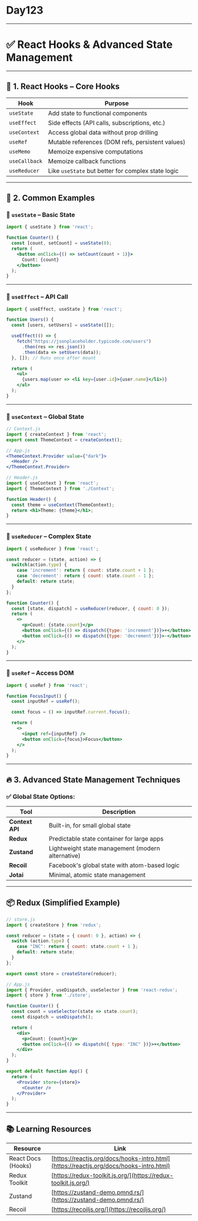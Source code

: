 # Day123
---

# ✅ **React Hooks & Advanced State Management**

---

## 🔹 1. **React Hooks – Core Hooks**

| Hook          | Purpose                                            |
| ------------- | -------------------------------------------------- |
| `useState`    | Add state to functional components                 |
| `useEffect`   | Side effects (API calls, subscriptions, etc.)      |
| `useContext`  | Access global data without prop drilling           |
| `useRef`      | Mutable references (DOM refs, persistent values)   |
| `useMemo`     | Memoize expensive computations                     |
| `useCallback` | Memoize callback functions                         |
| `useReducer`  | Like `useState` but better for complex state logic |

---

## 🔸 2. **Common Examples**

### 📌 `useState` – Basic State

```jsx
import { useState } from 'react';

function Counter() {
  const [count, setCount] = useState(0);
  return (
    <button onClick={() => setCount(count + 1)}>
      Count: {count}
    </button>
  );
}
```

---

### 📌 `useEffect` – API Call

```jsx
import { useEffect, useState } from 'react';

function Users() {
  const [users, setUsers] = useState([]);

  useEffect(() => {
    fetch("https://jsonplaceholder.typicode.com/users")
      .then(res => res.json())
      .then(data => setUsers(data));
  }, []); // Runs once after mount

  return (
    <ul>
      {users.map(user => <li key={user.id}>{user.name}</li>)}
    </ul>
  );
}
```

---

### 📌 `useContext` – Global State

```jsx
// Context.js
import { createContext } from 'react';
export const ThemeContext = createContext();

// App.js
<ThemeContext.Provider value={"dark"}>
  <Header />
</ThemeContext.Provider>

// Header.js
import { useContext } from 'react';
import { ThemeContext } from './Context';

function Header() {
  const theme = useContext(ThemeContext);
  return <h1>Theme: {theme}</h1>;
}
```

---

### 📌 `useReducer` – Complex State

```jsx
import { useReducer } from 'react';

const reducer = (state, action) => {
  switch(action.type) {
    case 'increment': return { count: state.count + 1 };
    case 'decrement': return { count: state.count - 1 };
    default: return state;
  }
};

function Counter() {
  const [state, dispatch] = useReducer(reducer, { count: 0 });
  return (
    <>
      <p>Count: {state.count}</p>
      <button onClick={() => dispatch({type: 'increment'})}>+</button>
      <button onClick={() => dispatch({type: 'decrement'})}>-</button>
    </>
  );
}
```

---

### 📌 `useRef` – Access DOM

```jsx
import { useRef } from 'react';

function FocusInput() {
  const inputRef = useRef();

  const focus = () => inputRef.current.focus();

  return (
    <>
      <input ref={inputRef} />
      <button onClick={focus}>Focus</button>
    </>
  );
}
```

---

## 🔥 3. **Advanced State Management Techniques**

### ✅ Global State Options:

| Tool            | Description                                       |
| --------------- | ------------------------------------------------- |
| **Context API** | Built-in, for small global state                  |
| **Redux**       | Predictable state container for large apps        |
| **Zustand**     | Lightweight state management (modern alternative) |
| **Recoil**      | Facebook's global state with atom-based logic     |
| **Jotai**       | Minimal, atomic state management                  |

---

## 📦 Redux (Simplified Example)

```jsx
// store.js
import { createStore } from 'redux';

const reducer = (state = { count: 0 }, action) => {
  switch (action.type) {
    case "INC": return { count: state.count + 1 };
    default: return state;
  }
};

export const store = createStore(reducer);
```

```jsx
// App.js
import { Provider, useDispatch, useSelector } from 'react-redux';
import { store } from './store';

function Counter() {
  const count = useSelector(state => state.count);
  const dispatch = useDispatch();

  return (
    <div>
      <p>Count: {count}</p>
      <button onClick={() => dispatch({ type: "INC" })}>+</button>
    </div>
  );
}

export default function App() {
  return (
    <Provider store={store}>
      <Counter />
    </Provider>
  );
}
```

---

## 📚 Learning Resources

| Resource           | Link                                                                                   |
| ------------------ | -------------------------------------------------------------------------------------- |
| React Docs (Hooks) | [https://reactjs.org/docs/hooks-intro.html](https://reactjs.org/docs/hooks-intro.html) |
| Redux Toolkit      | [https://redux-toolkit.js.org/](https://redux-toolkit.js.org/)                         |
| Zustand            | [https://zustand-demo.pmnd.rs/](https://zustand-demo.pmnd.rs/)                         |
| Recoil             | [https://recoiljs.org/](https://recoiljs.org/)                                         |

